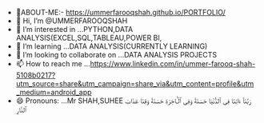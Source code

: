 - 💞️ABOUT-ME:- https://ummerfarooqshah.github.io/PORTFOLIO/
- 👋 Hi, I’m @UMMERFAROOQSHAH
- 👀 I’m interested in ...PYTHON,DATA ANALYSIS(EXCEL,SQL,TABLEAU,POWER BI,
- 🌱 I’m learning ...DATA ANALYSIS(CURRENTLY LEARNING)
- 💞️ I’m looking to collaborate on ...DATA ANALYSIS PROJECTS
- 📫 How to reach me ...https://www.linkedin.com/in/ummer-farooq-shah-5108b0217?utm_source=share&utm_campaign=share_via&utm_content=profile&utm_medium=android_app
- 😄 Pronouns: ...Mr SHAH,SUHEE
                                                                              رَبَّنَآ ءَاتِنَا فِى ٱلدُّنْيَا حَسَنَةً وَفِى ٱلْـَٔاخِرَةِ حَسَنَةً وَقِنَا عَذَابَ ٱلنَّارِ


<!---
UMMERFAROOQSHAH/UMMERFAROOQSHAH is a ✨ special ✨ repository because its `README.md` (this file) appears on your GitHub profile.
You can click the Preview link to take a look at your changes.
--->
